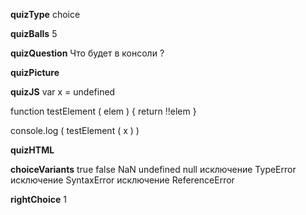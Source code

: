 ____quizType____
choice

____quizBalls____
5

____quizQuestion____
Что будет в консоли ?

____quizPicture____


____quizJS____
var x = undefined

function testElement ( elem ) {
    return !!elem
}

console.log (
    testElement ( x )
)


____quizHTML____



____choiceVariants____
true
false
NaN
undefined
null
исключение TypeError
исключение SyntaxError
исключение ReferenceError


____rightChoice____
1
